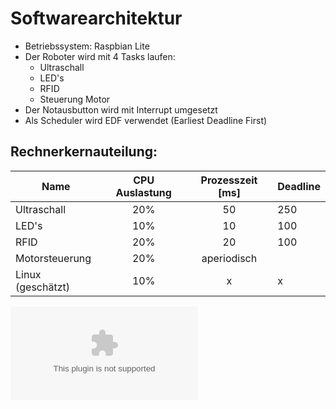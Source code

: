 # Softwarearchitektur

* Betriebssystem: Raspbian Lite
* Der Roboter wird mit 4 Tasks laufen:
    *  Ultraschall
    *  LED's
    *  RFID
    *  Steuerung Motor
* Der Notausbutton wird mit Interrupt umgesetzt
* Als Scheduler wird EDF verwendet (Earliest Deadline First)
## Rechnerkernauteilung:

| Name | CPU Auslastung | Prozesszeit [ms] | Deadline |
| --- |:---:|:---:| --- |
| Ultraschall | 20% | 50 | 250 |
| LED's | 10% | 10 | 100 |
| RFID | 20% | 20 | 100 |
|Motorsteuerung | 20% | aperiodisch ||
| Linux (geschätzt) | 10% | x | x |

![Mit RR](https://burns.in.htwg-konstanz.de/labworks-RESY_SS16/resy_ss16_1/blob/develop/mit_RR.eps)
